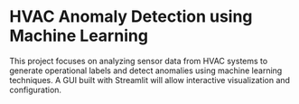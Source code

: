 # HVAC Anomaly Detection using Machine Learning

This project focuses on analyzing sensor data from HVAC systems to generate operational labels and detect anomalies using machine learning techniques. A GUI built with Streamlit will allow interactive visualization and configuration.
